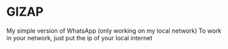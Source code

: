 # GIZAP
My simple version of WhatsApp (only working on my local network)
To work in your network, just put the ip of your local internet

